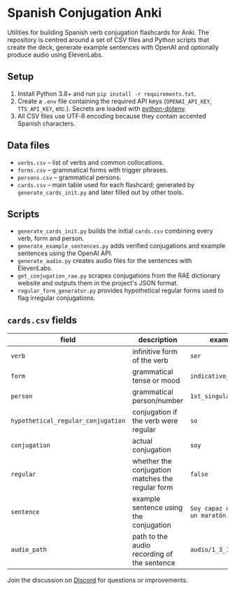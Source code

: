 # Spanish Conjugation Anki

Utilities for building Spanish verb conjugation flashcards for Anki.  The
repository is centred around a set of CSV files and Python scripts that
create the deck, generate example sentences with OpenAI and optionally
produce audio using ElevenLabs.

## Setup

1. Install Python 3.8+ and run `pip install -r requirements.txt`.
2. Create a `.env` file containing the required API keys (`OPENAI_API_KEY`,
   `TTS_API_KEY`, etc.).  Secrets are loaded with
   [python-dotenv](https://pypi.org/project/python-dotenv/).
3. All CSV files use UTF‑8 encoding because they contain accented Spanish
   characters.

## Data files

- `verbs.csv` – list of verbs and common collocations.
- `forms.csv` – grammatical forms with trigger phrases.
- `persons.csv` – grammatical persons.
- `cards.csv` – main table used for each flashcard; generated by
  `generate_cards_init.py` and later filled out by other tools.

## Scripts

- `generate_cards_init.py` builds the initial `cards.csv` combining every
  verb, form and person.
- `generate_example_sentences.py` adds verified conjugations and example
  sentences using the OpenAI API.
- `generate_audio.py` creates audio files for the sentences with
  ElevenLabs.
- `get_conjugation_rae.py` scrapes conjugations from the RAE dictionary
  website and outputs them in the project's JSON format.
- `regular_form_generator.py` provides hypothetical regular forms used to
  flag irregular conjugations.

## `cards.csv` fields

| field                           | description                                              | example                             |
|---------------------------------|----------------------------------------------------------|-------------------------------------|
| `verb`                          | infinitive form of the verb                              | `ser`                               |
| `form`                          | grammatical tense or mood                                | `indicativo_presente`               |
| `person`                        | grammatical person/number                                | `1st_singular`                      |
| `hypothetical_regular_conjugation` | conjugation if the verb were regular                    | `so`                                |
| `conjugation`                   | actual conjugation                                       | `soy`                               |
| `regular`                       | whether the conjugation matches the regular form         | `false`                             |
| `sentence`                      | example sentence using the conjugation                   | `Soy capaz de correr un maratón.`   |
| `audio_path`                    | path to the audio recording of the sentence              | `audio/1_3_11.mp3`                  |

Join the discussion on
[Discord](https://discordapp.com/channels/1373077048146264166/1373081089349783753)
for questions or improvements.
